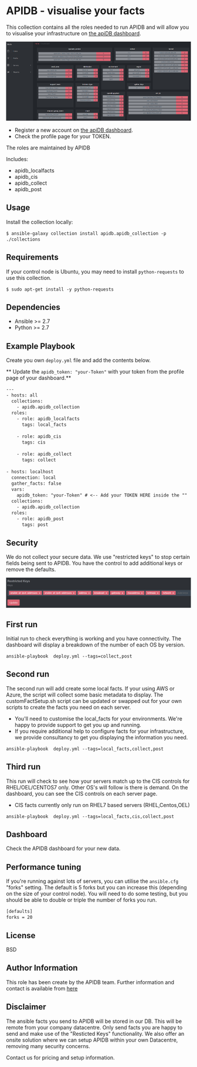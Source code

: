 APIDB - visualise your facts
============================

This collection contains all the roles needed to run APIDB and will allow you to visualise your infrastructure on [the apiDB dashboard](https://app.apidb.io/).

<img src="https://raw.githubusercontent.com/apidb-io/apidb-collection/master/apidb_screenshot1.PNG"  width="561" height="215">

 * Register a new account on [the apiDB dashboard](https://app.apidb.io/).
 * Check the profile page for your TOKEN.

The roles are maintained by APIDB

Includes:

 * apidb_localfacts
 * apidb_cis
 * apidb_collect
 * apidb_post


Usage
-----

Install the collection locally:
````
$ ansible-galaxy collection install apidb.apidb_collection -p ./collections
````

Requirements
------------

If your control node is Ubuntu, you may need to install ````python-requests```` to use this collection.
````
$ sudo apt-get install -y python-requests
````

Dependencies
------------

 * Ansible >= 2.7
 * Python >= 2.7

Example Playbook
----------------
Create you own ````deploy.yml```` file and add the contents below.

** Update the ````apidb_token: "your-Token"```` with your token from the profile page of your dashboard.**


    ---
    - hosts: all
      collections:
        - apidb.apidb_collection
      roles:
        - role: apidb_localfacts
          tags: local_facts

        - role: apidb_cis
          tags: cis

        - role: apidb_collect
          tags: collect
    
    - hosts: localhost
      connection: local
      gather_facts: false
      vars:
        apidb_token: "your-Token" # <-- Add your TOKEN HERE inside the ""
      collections:
        - apidb.apidb_collection
      roles:
        - role: apidb_post
          tags: post


Security
--------
We do not collect your secure data. We use "restricted keys" to stop certain fields being sent to APIDB. You have the control to add additional keys or remove the defaults.

![Alt text](https://raw.githubusercontent.com/apidb-io/apidb-collection/master/apidb_screenshot2.PNG)


First run
---------
Initial run to check everything is working and you have connectivity. The dashboard will display a breakdown of the number of each OS by version.

````
ansible-playbook  deploy.yml --tags=collect,post
````

Second run
----------
The second run will add create some local facts. If your using AWS or Azure, the script will collect some basic metadata to display. The customFactSetup.sh script can be updated or swapped out for your own scripts to create the facts you need on each server.

 * You'll need to customise the local_facts for your environments. We're happy to provide support to get you up and running.
 * If you require additional help to configure facts for your infrastructure, we provide consultancy to get you displaying the information you need.
 
````
ansible-playbook  deploy.yml --tags=local_facts,collect,post
````

Third run
---------
This run will check to see how your servers match up to the CIS controls for RHEL/OEL/CENTOS7 only. Other OS's will follow is there is demand. On the dashboard, you can see the CIS controls on each server page.

 * CIS facts currently only run on RHEL7 based servers (RHEL,Centos,OEL)

````
ansible-playbook  deploy.yml --tags=local_facts,cis,collect,post
````

Dashboard
---------
Check the APIDB dashboard for your new data.


Performance tuning
------------------
If you're running against lots of servers, you can utilise the ````ansible.cfg```` "forks" setting. The default is 5 forks but you can increase this (depending on the size of your control node). You will need to do some testing, but you should be able to double or triple the number of forks you run.


````
[defaults]
forks = 20
````

License
-------

BSD

Author Information
------------------
This role has been create by the APIDB team. Further information and contact is available from [here](https://www.apidb.io/)

Disclaimer
----------
The ansible facts you send to APIDB will be stored in our DB. This will be remote from your company datacentre. Only send facts you are happy to send and make use of the "Resticted Keys" functionality. We also offer an onsite solution where we can setup APIDB within your own Datacentre, removing many security concerns.

Contact us for pricing and setup information.

